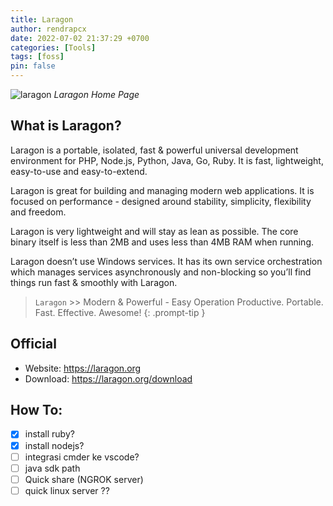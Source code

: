 ```yaml
---
title: Laragon
author: rendrapcx
date: 2022-07-02 21:37:29 +0700
categories: [Tools]
tags: [foss]
pin: false
---
```


![laragon](https://i.imgur.com/Y5qhZyY.png)
_Laragon Home Page_

## What is Laragon?

Laragon is a portable, isolated, fast & powerful universal development environment for PHP, Node.js, Python, Java, Go, Ruby. It is fast, lightweight, easy-to-use and easy-to-extend.

Laragon is great for building and managing modern web applications. It is focused on performance - designed around stability, simplicity, flexibility and freedom.

Laragon is very lightweight and will stay as lean as possible. The core binary itself is less than 2MB and uses less than 4MB RAM when running.

Laragon doesn’t use Windows services. It has its own service orchestration which manages services asynchronously and non-blocking so you’ll find things run fast & smoothly with Laragon.

> `Laragon` >> Modern & Powerful - Easy Operation
> Productive. Portable. Fast. Effective. Awesome!
> {: .prompt-tip }

## Official

- Website: <https://laragon.org>
- Download: <https://laragon.org/download>

## How To:

- [x] install ruby? 
- [x] install nodejs? 
- [ ] integrasi cmder ke vscode?
- [ ] java sdk path
- [ ] Quick share (NGROK server)
- [ ] quick linux server ??
